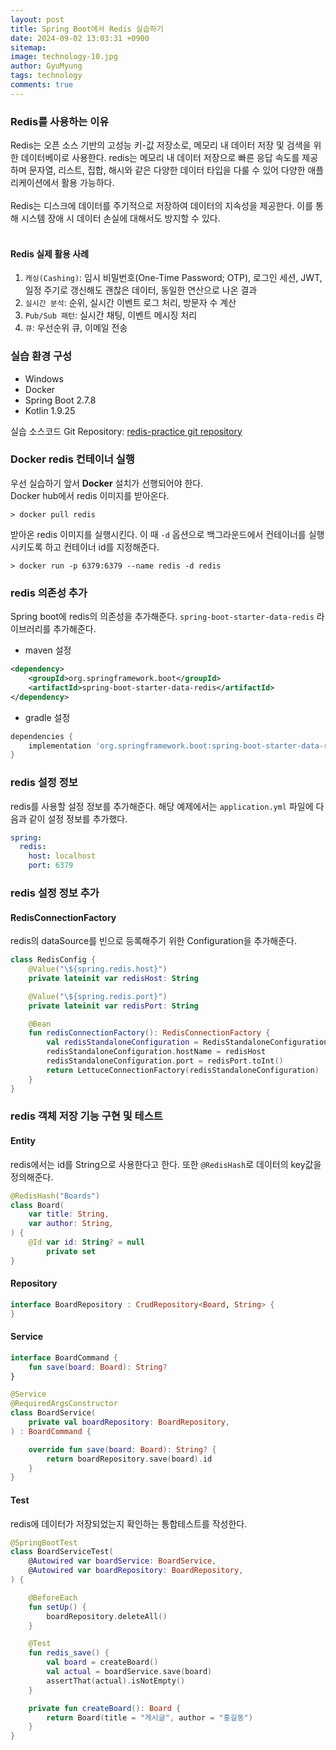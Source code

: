 ```yaml
---
layout:	post
title: Spring Boot에서 Redis 실습하기
date: 2024-09-02 13:03:31 +0900
sitemap: 
image: technology-10.jpg
author: GyuMyung
tags: technology
comments: true
---
```


### Redis를 사용하는 이유
Redis는 오픈 소스 기반의 고성능 키-값 저장소로, 메모리 내 데이터 저장 및 검색을 위한 데이터베이로 사용한다. redis는 메모리 내 데이터 저장으로 빠른 응답 속도를 제공하며 문자열, 리스트, 집합, 해시와 같은 다양한 데이터 타입을 다룰 수 있어 다양한 애플리케이션에서 활용 가능하다. <br/><br/>
Redis는 디스크에 데이터를 주기적으로 저장하여 데이터의 지속성을 제공한다. 이를 통해 시스템 장애 시 데이터 손실에 대해서도 방지할 수 있다. <br/><br/>

#### Redis 실제 활용 사례
1. `캐싱(Cashing)`: 임시 비밀번호(One-Time Password; OTP), 로그인 세션, JWT, 일정 주기로 갱신해도 괜찮은 데이터, 동일한 연산으로 나온 결과
2. `실시간 분석`: 순위, 실시간 이벤트 로그 처리, 방문자 수 계산
3. `Pub/Sub 패턴`: 실시간 채팅, 이벤트 메시징 처리
4. `큐`: 우선순위 큐, 이메일 전송

### 실습 환경 구성
* Windows
* Docker
* Spring Boot 2.7.8
* Kotlin 1.9.25

실습 소스코드 Git Repository: [redis-practice git repository](https://github.com/lgm1007/redis-practice)

### Docker redis 컨테이너 실행
우선 실습하기 앞서 **Docker** 설치가 선행되어야 한다. <br/>
Docker hub에서 redis 이미지를 받아온다. <br/>
```
> docker pull redis
```

받아온 redis 이미지를 실행시킨다. 이 때 `-d` 옵션으로 백그라운드에서 컨테이너를 실행시키도록 하고 컨테이너 id를 지정해준다. <br/>
```
> docker run -p 6379:6379 --name redis -d redis
```

### redis 의존성 추가
Spring boot에 redis의 의존성을 추가해준다. `spring-boot-starter-data-redis` 라이브러리를 추가해준다. <br/>

* maven 설정

```xml
<dependency>
    <groupId>org.springframework.boot</groupId>
    <artifactId>spring-boot-starter-data-redis</artifactId>
</dependency>
```

* gradle 설정

```gradle
dependencies {
    implementation 'org.springframework.boot:spring-boot-starter-data-redis'
}
```

### redis 설정 정보
redis를 사용할 설정 정보를 추가해준다. 해당 예제에서는 `application.yml` 파일에 다음과 같이 설정 정보를 추가했다. <br/>
```yml
spring:
  redis:
    host: localhost
    port: 6379
```

### redis 설정 정보 추가
#### RedisConnectionFactory
redis의 dataSource를 빈으로 등록해주기 위한 Configuration을 추가해준다. <br/>
```kotlin
class RedisConfig {
    @Value("\${spring.redis.host}")
    private lateinit var redisHost: String

    @Value("\${spring.redis.port}")
    private lateinit var redisPort: String

    @Bean
    fun redisConnectionFactory(): RedisConnectionFactory {
        val redisStandaloneConfiguration = RedisStandaloneConfiguration()
        redisStandaloneConfiguration.hostName = redisHost
        redisStandaloneConfiguration.port = redisPort.toInt()
        return LettuceConnectionFactory(redisStandaloneConfiguration)
    }
}
```

### redis 객체 저장 기능 구현 및 테스트
#### Entity
redis에서는 id를 String으로 사용한다고 한다. 또한 `@RedisHash`로 데이터의 key값을 정의해준다. <br/>
```kotlin
@RedisHash("Boards")
class Board(
    var title: String,
    var author: String,
) {
    @Id var id: String? = null
        private set
}
```

#### Repository
```kotlin
interface BoardRepository : CrudRepository<Board, String> {
}
```

#### Service
```kotlin
interface BoardCommand {
    fun save(board: Board): String?
}
```
```kotlin
@Service
@RequiredArgsConstructor
class BoardService(
    private val boardRepository: BoardRepository,
) : BoardCommand {

    override fun save(board: Board): String? {
        return boardRepository.save(board).id
    }
}
```

#### Test
redis에 데이터가 저장되었는지 확인하는 통합테스트를 작성한다. <br/>
```kotlin
@SpringBootTest
class BoardServiceTest(
    @Autowired var boardService: BoardService,
    @Autowired var boardRepository: BoardRepository,
) {

    @BeforeEach
    fun setUp() {
        boardRepository.deleteAll()
    }

    @Test
    fun redis_save() {
        val board = createBoard()
        val actual = boardService.save(board)
        assertThat(actual).isNotEmpty()
    }

    private fun createBoard(): Board {
        return Board(title = "게시글", author = "홍길동")
    }
}
```

